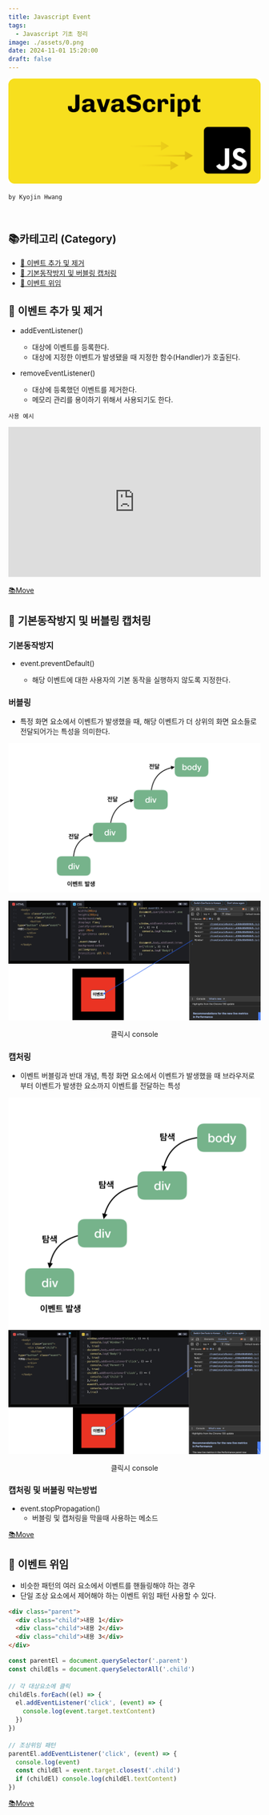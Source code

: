 ```yaml
---
title: Javascript Event
tags:
  - Javascript 기초 정리
image: ./assets/0.png
date: 2024-11-01 15:20:00
draft: false
---
```


![banner](./assets/0.png)

`by Kyojin Hwang`

<br/>

## 📚카테고리 (Category)

- [📌 이벤트 추가 및 제거](#📌-이벤트-추가-및-제거)
- [📌 기본동작방지 및 버블링 캡처링](#📌-기본동작방지-및-버블링-캡처링)
- [📌 이벤트 위임](#📌-이벤트-위임)

## 📌 이벤트 추가 및 제거

- addEventListener()

  - 대상에 이벤트를 등록한다.
  - 대상에 지정한 이벤트가 발생됐을 때 지정한 함수(Handler)가 호출된다.

- removeEventListener()

  - 대상에 등록했던 이벤트를 제거한다.
  - 메모리 관리를 용이하기 위해서 사용되기도 한다.

`사용 예시`

<iframe height="300" style="width: 100%;" scrolling="no" title="Untitled" src="https://codepen.io/owencold/embed/PoMaoBv?default-tab=html%2Cresult&editable=true" frameborder="no" loading="lazy" allowtransparency="true" allowfullscreen="true">
  See the Pen <a href="https://codepen.io/owencold/pen/PoMaoBv">
  Untitled</a> by Owen (<a href="https햣://codepen.io/owencold">@owencold</a>)
  on <a href="https://codepen.io">CodePen</a>.
</iframe>

[📚Move](<#📚카테고리-(Category)>)

## 📌 기본동작방지 및 버블링 캡처링

### 기본동작방지

- event.preventDefault()

  - 해당 이벤트에 대한 사용자의 기본 동작을 실행하지 않도록 지정한다.

### 버블링

- 특정 화면 요소에서 이벤트가 발생했을 때, 해당 이벤트가 더 상위의 화면 요소들로 전달되어가는 특성을 의미한다.

![자료설명](./assets/2.png)

![예시이미지](./assets/1.png)

<center>클릭시 console</center>

### 캡처링

- 이벤트 버블링과 반대 개념, 특정 화면 요소에서 이벤트가 발생했을 때 브라우저로부터 이벤트가 발생한 요소까지 이벤트를 전달하는 특성

![자료설명2](./assets/4.png)
![예시이미지2](./assets/3.png)

<center>클릭시 console</center>

### 캡처링 및 버블링 막는방법

- event.stopPropagation()
  - 버블링 및 캡처링을 막을때 사용하는 메소드

[📚Move](<#📚카테고리-(Category)>)

## 📌 이벤트 위임

- 비슷한 패턴의 여러 요소에서 이벤트를 핸들링해야 하는 경우
- 단일 조상 요소에서 제어해야 하는 이벤트 위임 패턴 사용할 수 있다.

```html {numberLines}
<div class="parent">
  <div class="child">내용 1</div>
  <div class="child">내용 2</div>
  <div class="child">내용 3</div>
</div>
```

```javascript {numberLines}
const parentEl = document.querySelector('.parent')
const childEls = document.querySelectorAll('.child')

// 각 대상요소에 클릭
childEls.forEach((el) => {
  el.addEventListener('click', (event) => {
    console.log(event.target.textContent)
  })
})

// 조상위임 패턴
parentEl.addEventListener('click', (event) => {
  console.log(event)
  const childEl = event.target.closest('.child')
  if (childEl) console.log(childEl.textContent)
})
```

[📚Move](<#📚카테고리-(Category)>)
